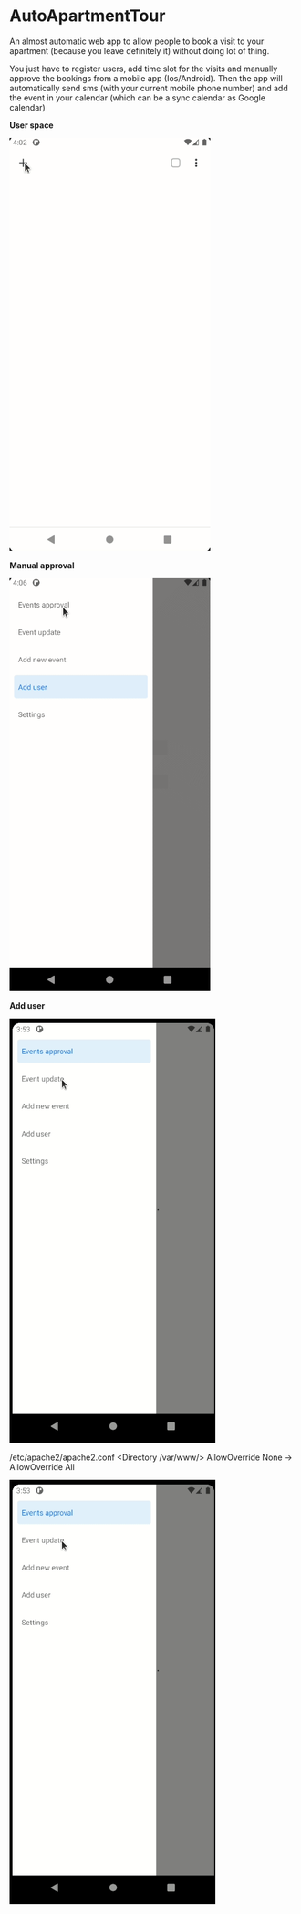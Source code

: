 # AutoApartmentTour
An almost automatic web app to allow people to book a visit to your apartment (because you leave definitely it) without doing lot of thing.

You just have to register users, add time slot for the visits and manually approve the bookings from a mobile app (Ios/Android). Then the app will automatically send sms (with your current mobile phone number) and add the event in your calendar (which can be a sync calendar as Google calendar)

**User space**

![Alt Text](assets/user_booking.gif)

**Manual approval**

![Alt Text](assets/booking_validation.gif)

**Add user**

![Alt Text](assets/add_user.gif)

/etc/apache2/apache2.conf
<Directory /var/www/>
AllowOverride None -> AllowOverride All

![Alt Text](assets/add_user.gif)
